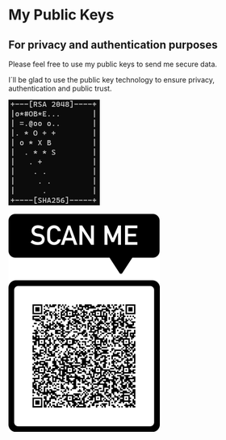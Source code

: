 # My Public Keys
## For privacy and  authentication purposes

Please feel free to use my public keys to send me secure data. 

I´ll be glad to use the public key technology to ensure privacy, authentication and public trust.

![My Public Key](joao.eurico-live-randomart.png)

![My Public Key](joao.eurico-live-qrcode.png)
